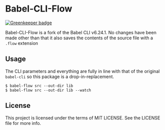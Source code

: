 # Babel-CLI-Flow

[![Greenkeeper badge](https://badges.greenkeeper.io/steelbrain/babel-cli-flow.svg)](https://greenkeeper.io/)

Babel-CLI-Flow is a fork of the Babel CLI v6.24.1. No changes have been made other than that it also saves the contents of the source file with a `.flow` extension

## Usage

The CLI parameters and everything are fully in line with that of the original `babel-cli` so this package is a drop-in-replacement.

```
$ babel-flow src --out-dir lib
$ babel-flow src --out-dir lib --watch
```

## License

This project is licensed under the terms of MIT LICENSE. See the LICENSE file for more info.

